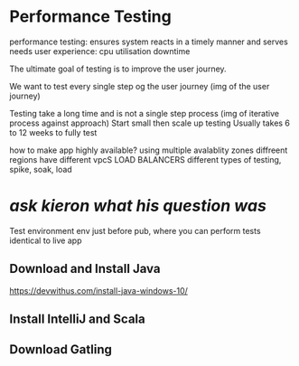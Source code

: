 # Performance Testing


performance testing:
ensures system reacts in a timely manner and serves needs
user experience: 
cpu utilisation
downtime

The ultimate goal of testing is to improve the user journey.

We want to test every single step og the user journey (img of the user journey)

Testing take a long time and is not a single step process (img of iterative process against approach)
Start small then scale up testing
Usually takes 6 to 12 weeks to fully test


how to make app highly available?
using multiple avalablity zones
diffreent regions have different vpcS LOAD BALANCERS
different types of testing, spike, soak, load

# ***ask kieron what his question was***

Test environment
env just before pub,
where you can perform tests
identical to live app

## Download and Install Java

https://devwithus.com/install-java-windows-10/

## Install IntelliJ and Scala

## Download Gatling


